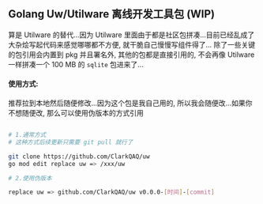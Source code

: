## Golang Uw/Utilware 离线开发工具包 (WIP)

算是 Utilware 的替代...因为 Utilware 里面由于都是社区包拼凑...目前已经乱成了大杂烩写起代码来感觉哪哪都不方便, 就干脆自己慢慢写组件得了...
除了一些关键的包引用会内置到 pkg 并且署名外, 其他的包都是直接引用的, 不会再像 Utilware 一样拼凑一个 100 MB 的 `sqlite` 包进来了...

#### 使用方式:

推荐拉到本地然后随便修改...因为这个包是我自己用的, 所以我会随便改...如果你不想随便改, 那么可以使用伪版本的方式引用

```bash

# 1.通常方式
# 这种方式后续更新只需要 git pull 就行了

git clone https://github.com/ClarkQAQ/uw
go mod edit replace uw => /xxx/uw

# 2.使用伪版本

replace uw => github.com/ClarkQAQ/uw v0.0.0-[时间]-[commit]

```